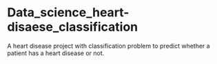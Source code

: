 # Data_science_heart-disaese_classification
A heart disease project with classification problem to predict  whether a patient has a heart disease or not.

